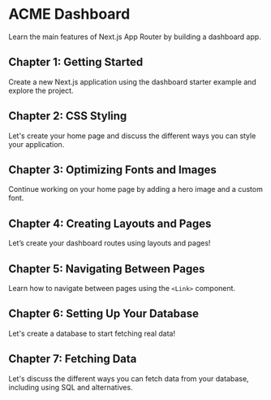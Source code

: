# ACME Dashboard

Learn the main features of Next.js App Router by building a dashboard app.

## Chapter 1: Getting Started

Create a new Next.js application using the dashboard starter example and explore the project.

## Chapter 2: CSS Styling

Let's create your home page and discuss the different ways you can style your application.

## Chapter 3: Optimizing Fonts and Images

Continue working on your home page by adding a hero image and a custom font.

## Chapter 4: Creating Layouts and Pages

Let’s create your dashboard routes using layouts and pages!

## Chapter 5: Navigating Between Pages

Learn how to navigate between pages using the `<Link>` component.

## Chapter 6: Setting Up Your Database

Let's create a database to start fetching real data!

## Chapter 7: Fetching Data

Let's discuss the different ways you can fetch data from your database, including using SQL and alternatives.
